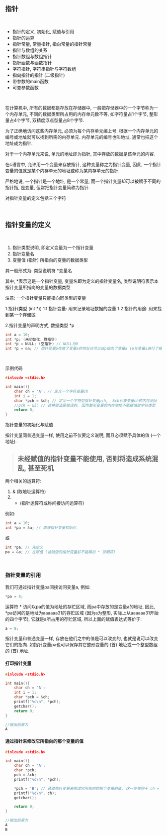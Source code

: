 ## 指针 

<br>

* 指针的定义, 初始化, 赋值与引用
* 指针的运算
* 指针常量, 常量指针, 指向常量的指针常量
* 指针与数组的关系
* 指针数组与数组指针
* 指针函数与函数指针
* 字符指针, 字符串指针与字符数组
* 指向指针的指针 (二级指针)
* 带参数的main函数
* 可变参数函数

<br>

在计算机中, 所有的数据都是存放在存储器中, 一般把存储器中的一个字节称为一个内存单元, 不同的数据类型所占用的内存单元数不等, 如字符量占1个字节, 整形量占4个字节, 双精度浮点型量占8个字节.

为了正确地访问这些内存单元, 必须为每个内存单元编上号. 根据一个内存单元的编号或地址就可以找到所需的内存单元. 内存单元的编号也叫地址, 通常也把这个地址成为指针.

对于一个内存单元来说, 单元的地址即为指针, 其中存放的数据是该单元的内容.

在c语言中, 允许用一个变量来存放指针, 这种变量称之为指针变量, 因此, 一个指针变量的值就是某个内存单元的地址或称为某内存单元的指针.

严格地说, 一个指针是一个地址, 是一个常量; 而一个指针变量却可以被赋予不同的指针指, 是变量, 但常把指针变量简称为指针.

对指针变量的定义包括三个字符

<br>

## 指针变量的定义

<br>

1) 指针类型说明, 即定义变量为一个指针变量
2) 指针变量名
3) 变量值 (指针) 所指向的变量的数据类型

其一般形式为:
类型说明符 *变量名

其中, *表示这是一个指针变量, 变量名即为定义的指针变量名, 类型说明符表示本指针变量所指向的变量的数据类型

注意: 一个指针变量只能指向同类型的变量


1.指针(类型 (int *))
1.1 指针变量:	用来记录地址数据的变量
1.2 指针的用途: 用来找到某一个存储区

2.指针变量的声明方式, 数据类型 *p
```c
int a = 10;
int *p; (未初始化，野指针)
int *p = NULL; (空指针) // NULL为0
int *p = &a; // 指针变量p存放了变量a的地址也可以说p指向了变量a (p与变量a进行了捆绑)
```

<br>

示例代码

```c
#inlcude <stdio.h>

int main(){
    char ch = 'A'; // 定义一个字符变量ch
    int i = 1;
    char *pch = &ch; // 定义一个字符型指针变量pch,  &ch代表变量ch的内存地址
    //pch = &i; // 这种做法是错误的, 因为整形变量的内存地址不能赋值给字符类型
    return 0;	
}
```

指针变量的初始化与赋值

指针变量同普通变量一样, 使用之前不仅要定义说明, 而且必须赋予具体的值 (一个地址).

> ## 未经赋值的指针变量不能使用, 否则将造成系统混乱, 甚至死机

两个相关的运算符:
1) & (取地址运算符)
2) * (指针运算符或称间接访问运算符)

例如:
```c
int a = 10;
int *pa = &a; // 直接指针变量初始化
```

或 

```c
int *pa; // 先定义
pa = &a; // 在赋值 (被赋值的指针变量前不能再加 * 说明符)
```

<br>

### 指针变量的引用

我们可通过指针变量pa间接访问变量a, 例如:
```c
*pa = 8;
```

运算符 * 访问以pa的值为地址的存贮区域, 而pa中存放的是变量a的地址, 因此, *pa访问的是地址为aaaaaa31的存贮区域 (因为a为整形, 实际上从aaaaaa31开始的四个字节), 它就是a所占用的存贮区域, 所以上面的赋值表达式等价于:
```c
a = 8;
```

指针变量和普通变量一样, 存放在他们之中的值是可以改变的, 也就是说可以改变它们的指向. 如指针变量pa也可以保存其它整形变量的 (首) 地址或一个整型数组的 (首) 地址.

#### 打印指针变量

```c
#inlcude <stdio.h>

int main(){
    char ch = 'A'; 
    int i = 1;
    char *pch = &ch; 
    printf("%c\n", *pch);
    getchar(); 
    return 0;	
}

//输出结果为
A
```

#### 通过指针来修改它所指向的那个变量的值

```c
#inlcude <stdio.h>

int main(){
    char ch = 'A'; 
    char *pch;
    pch = &ch;
    printf("%c\n", *pch);

    *pch = 'B'; // 通过指针变量来修改它所指向的那个变量的值, 这一步等同于 ch = 'B'
    printf("%c\n", ch);
    getchar(); 

    return 0;	
}

//输出结果为
A
B
```

